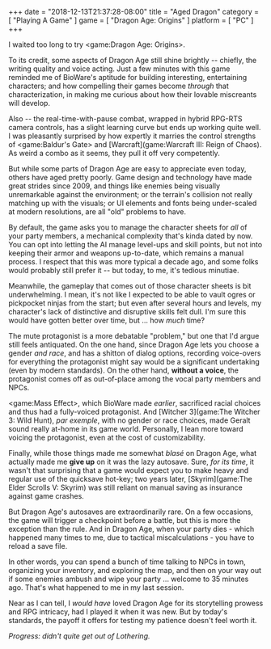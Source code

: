 +++
date = "2018-12-13T21:37:28-08:00"
title = "Aged Dragon"
category = [ "Playing A Game" ]
game = [ "Dragon Age: Origins" ]
platform = [ "PC" ]
+++

I waited too long to try <game:Dragon Age: Origins>.

To its credit, some aspects of Dragon Age still shine brightly -- chiefly, the writing quality and voice acting.  Just a few minutes with this game reminded me of BioWare's aptitude for building interesting, entertaining characters; and how compelling their games become <i>through</i> that characterization, in making me curious about how their lovable miscreants will develop.

Also -- the real-time-with-pause combat, wrapped in hybrid RPG-RTS camera controls, has a slight learning curve but ends up working quite well.  I was pleasantly surprised by how expertly it marries the control strengths of <game:Baldur's Gate> and [Warcraft](game:Warcraft III: Reign of Chaos).  As weird a combo as it seems, they pull it off very competently.

But while some parts of Dragon Age are easy to appreciate even today, others have aged pretty poorly.  Game design and technology have made great strides since 2009, and things like enemies being visually unremarkable against the environment; or the terrain's collision not really matching up with the visuals; or UI elements and fonts being under-scaled at modern resolutions, are all "old" problems to have.

By default, the game asks you to manage the character sheets for <i>all</i> of your party members, a mechanical complexity that's kinda dated by now.  You can opt into letting the AI manage level-ups and skill points, but not into keeping their armor and weapons up-to-date, which remains a manual process.  I respect that this was more typical a decade ago, and some folks would probably still prefer it -- but today, to me, it's tedious minutiae.

Meanwhile, the gameplay that comes out of those character sheets is bit underwhelming.  I mean, it's not like I expected to be able to vault ogres or pickpocket ninjas from the start; but even after several hours and levels, my character's lack of distinctive and disruptive skills felt dull.  I'm sure this would have gotten better over time, but ... how <i>much</i> time?

The mute protagonist is a more debatable "problem," but one that I'd argue still feels antiquated.  On the one hand, since Dragon Age lets you choose a gender <i>and race</i>, and has a shitton of dialog options, recording voice-overs for everything the protagonist might say would be a significant undertaking (even by modern standards).  On the other hand, <b>without a voice</b>, the protagonist comes off as out-of-place among the vocal party members and NPCs.

<game:Mass Effect>, which BioWare made <i>earlier</i>, sacrificed racial choices and thus had a fully-voiced protagonist.  And [Witcher 3](game:The Witcher 3: Wild Hunt), <i>par exemple</i>, with no gender or race choices, made Geralt sound really at-home in its game world.  Personally, I lean more toward voicing the protagonist, even at the cost of customizability.

Finally, while those things made me somewhat <i>blas&eacute;</i> on Dragon Age, what actually made me <b>give up</b> on it was the lazy autosave.  Sure, <i>for its time</i>, it wasn't that surprising that a game would expect you to make heavy and regular use of the quicksave hot-key; two years later, [Skyrim](game:The Elder Scrolls V: Skyrim) was still reliant on manual saving as insurance against game crashes.

But Dragon Age's autosaves are extraordinarily rare.  On a few occasions, the game will trigger a checkpoint before a battle, but this is more the exception than the rule.  And in Dragon Age, when your party dies - which happened many times to me, due to tactical miscalculations - you have to reload a save file.

In other words, you can spend a bunch of time talking to NPCs in town, organizing your inventory, and exploring the map, and then on your way out if some enemies ambush and wipe your party ... welcome to 35 minutes ago.  That's what happened to me in my last session.

Near as I can tell, I <i>would have</i> loved Dragon Age for its storytelling prowess and RPG intricacy, had I played it when it was new.  But by today's standards, the payoff it offers for testing my patience doesn't feel worth it.

<i>Progress: didn't quite get out of Lothering.</i>
